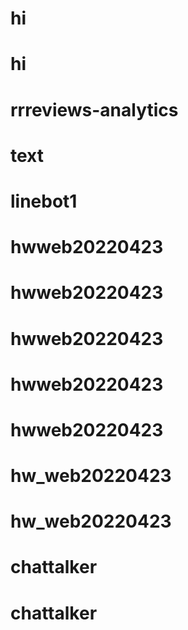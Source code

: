 # hi
# hi
# rrreviews-analytics
# text
# linebot1
# hwweb20220423
# hwweb20220423
# hwweb20220423
# hwweb20220423
# hwweb20220423
# hw_web20220423
# hw_web20220423
# chattalker
# chattalker
